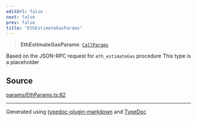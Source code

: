 ```yaml
---
editUrl: false
next: false
prev: false
title: "EthEstimateGasParams"
---
```


> **EthEstimateGasParams**: [`CallParams`](/reference/tevm/actions-types/type-aliases/callparams/)

Based on the JSON-RPC request for `eth_estimateGas` procedure
This type is a placeholder

## Source

[params/EthParams.ts:82](https://github.com/evmts/tevm-monorepo/blob/main/packages/actions-types/src/params/EthParams.ts#L82)

***
Generated using [typedoc-plugin-markdown](https://www.npmjs.com/package/typedoc-plugin-markdown) and [TypeDoc](https://typedoc.org/)
